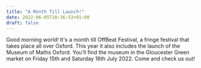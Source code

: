 ```yaml
---
title: "A Month Till Launch!"
date: 2022-06-05T10:36:53+01:00
draft: false
---
```


Good morning world! It's a month till OffBeat Festival, a fringe festival that takes place all over Oxford. This year it also includes the launch of the Museum of Maths Oxford. You'll find the museum in the Gloucester Green market on Friday 15th and Saturday 16th July 2022. Come and check us out!
